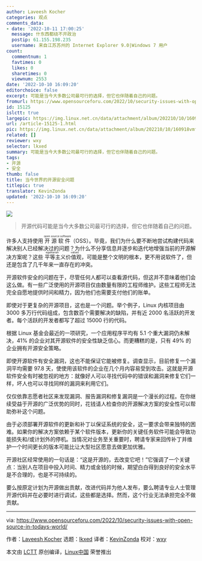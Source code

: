 ```yaml
---
author: Laveesh Kocher
categories: 观点
comments_data:
- date: '2022-10-11 17:00:25'
  message: 什东西都绕不开政治
  postip: 61.155.198.235
  username: 来自江苏苏州的 Internet Explorer 9.0|Windows 7 用户
count:
  commentnum: 1
  favtimes: 0
  likes: 0
  sharetimes: 0
  viewnum: 2553
date: '2022-10-10 16:09:20'
editorchoice: false
excerpt: 可能是当今大多数公司最可行的选择，但它也伴随着自己的问题。
fromurl: https://www.opensourceforu.com/2022/10/security-issues-with-open-source-in-todays-world/
id: 15125
islctt: true
largepic: https://img.linux.net.cn/data/attachment/album/202210/10/160918vmfxmsm4bnwi0nb4.jpg
url: /article-15125-1.html
pic: https://img.linux.net.cn/data/attachment/album/202210/10/160918vmfxmsm4bnwi0nb4.jpg.thumb.jpg
related: []
reviewer: wxy
selector: lkxed
summary: 可能是当今大多数公司最可行的选择，但它也伴随着自己的问题。
tags:
- 开源
- 安全
thumb: false
title: 当今世界的开源安全问题
titlepic: true
translator: KevinZonda
updated: '2022-10-10 16:09:20'
---
```


![](/data/attachment/album/202210/10/160918vmfxmsm4bnwi0nb4.jpg)



> 
> 开源代码可能是当今大多数公司最可行的选择，但它也伴随着自己的问题。
> 
> 
> 


许多人支持使用 <ruby> 开源软件 <rt>  open source software </rt></ruby>（OSS）。毕竟，我们为什么要不断地尝试构建代码来解决别人已经解决过的问题？为什么不分享信息并逐步和迭代地增强当前的开源解决方案呢？这些<ruby> 平等主义价值观 <rt>  egalitarian values </rt></ruby>，可能是整个文明的根本，更不用说软件了，但还是包含了几千年来一直存在的冲突。


开源软件安全的问题在于，尽管任何人都可以查看源代码，但这并不意味着他们会这么做。有一些广泛使用的开源项目仅由数量有限的工程师维护。这些工程师无法完全自愿地提供时间和精力，因为他们也需要支付他们的账单。


即使对于更复杂的开源项目，这也是一个问题。举个例子，Linux 内核项目由 3000 多万行代码组成，包含数百个需要解决的缺陷，并有近 2000 名活跃的开发者。每个活跃的开发者都写了超过 15000 行的代码。


根据 Linux 基金会最近的一项研究，一个应用程序平均有 5.1 个重大漏洞仍未解决，41% 的企业对其开源软件的安全性缺乏信心。而更糟糕的是，只有 49% 的企业拥有开源安全策略。


即使开源软件有安全漏洞，这也不能保证它能被修复。调查显示，目前修复一个漏洞平均需要 97.8 天，使使用该软件的企业在几个月内容易受到攻击。这就是开源软件安全有时被忽视的地方：就像好人可以寻找代码中的错误和漏洞来修复它们一样，坏人也可以寻找同样的漏洞来利用它们。


仅仅依靠志愿者社区来发现漏洞、报告漏洞和修复漏洞是一个漫长的过程。在你继续受益于开源的广泛优势的同时，花钱请人检查你的开源解决方案的安全性可以帮助弥补这个问题。


由于必须部署开源软件的更新和补丁以保证系统的安全，这一要求会带来独特的困难。如果你的解决方案依赖于某个软件版本，更新你的关键任务软件可能会导致功能损失和/或计划外的停机。当情况对业务至关重要时，聘请专家来回传补丁并维护一个时间更长的版本可能比让大型社区愿意去做更加优雅。


开源社区经常使用的一句话是：“这是开源的，去改变它吧！”它强调了一个关键点：当别人在项目中投入时间、精力或金钱的时候，期望白白得到良好的安全水平是不合理的，也是不可持续的。


要么按原定计划为开源做出贡献，改进代码并为他人发布，要么聘请专业人士管理开源代码并在必要时进行调试，这些都是选择。然而，这个行业无法承担完全不做贡献。




---


via: <https://www.opensourceforu.com/2022/10/security-issues-with-open-source-in-todays-world/>


作者：[Laveesh Kocher](https://www.opensourceforu.com/author/laveesh-kocher/) 选题：[lkxed](https://github.com/lkxed) 译者：[KevinZonda](https://github.com/KevinZonda) 校对：[wxy](https://github.com/wxy)


本文由 [LCTT](https://github.com/LCTT/TranslateProject) 原创编译，[Linux中国](https://linux.cn/) 荣誉推出